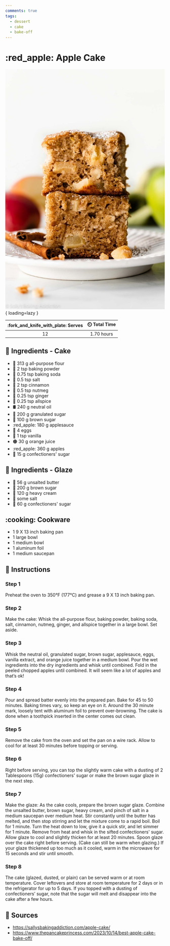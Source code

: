 ```yaml
---
comments: true
tags:
  - dessert
  - cake
  - bake-off
---
```

# :red_apple: Apple Cake

![Apple Cake][1]{ loading=lazy }

| :fork_and_knife_with_plate: Serves | :timer_clock: Total Time |
|:----------------------------------:|:-----------------------: |
| 12 | 1.70 hours |

## :salt: Ingredients - Cake

- :ear_of_rice: 313 g all-purpose flour
- :dash: 2 tsp baking powder
- :cup_with_straw: 0.75 tsp baking soda
- :salt: 0.5 tsp salt
- :custard: 2 tsp cinnamon
- :chestnut: 0.5 tsp nutmeg
- :sweet_potato: 0.25 tsp ginger
- :herb: 0.25 tsp allspice
- :oil_drum: 240 g neutral oil
- :candy: 200 g granulated sugar
- :maple_leaf: 100 g brown sugar
- :red_apple: 180 g applesauce
- :egg: 4 eggs
- :icecream: 1 tsp vanilla
- :orange_circle: 30 g orange juice
- :red_apple: 360 g apples
- :candy: 15 g confectioners' sugar

## :salt: Ingredients - Glaze

- :butter: 56 g unsalted butter
- :maple_leaf: 200 g brown sugar
- :icecream: 120 g heavy cream
- :salt: some salt
- :candy: 60 g confectioners' sugar

## :cooking: Cookware

- 1 9 X 13 inch baking pan
- 1 large bowl
- 1 medium bowl
- 1 aluminum foil
- 1 medium saucepan

## :pencil: Instructions

### Step 1

Preheat the oven to 350°F (177°C) and grease a 9 X 13 inch baking pan.

### Step 2

Make the cake: Whisk the all-purpose flour, baking powder, baking soda, salt, cinnamon, nutmeg, ginger, and allspice
together in a large bowl. Set aside.

### Step 3

Whisk the neutral oil, granulated sugar, brown sugar, applesauce, eggs, vanilla extract, and orange juice together in a
medium bowl. Pour the wet ingredients into the dry ingredients and whisk until combined. Fold in the peeled chopped
apples until combined. It will seem like a lot of apples and that’s ok!

### Step 4

Pour and spread batter evenly into the prepared pan. Bake for 45 to 50 minutes. Baking times vary, so keep an eye on it.
Around the 30 minute mark, loosely tent with aluminum foil to prevent over-browning. The cake is done when a toothpick
inserted in the center comes out clean.

### Step 5

Remove the cake from the oven and set the pan on a wire rack. Allow to cool for at least 30 minutes before topping or
serving.

### Step 6

Right before serving, you can top the slightly warm cake with a dusting of 2 Tablespoons (15g) confectioners' sugar or
make the brown sugar glaze in the next step.

### Step 7

Make the glaze: As the cake cools, prepare the brown sugar glaze. Combine the unsalted butter, brown sugar, heavy cream,
and pinch of salt in a medium saucepan over medium heat. Stir constantly until the butter has melted, and then stop
stirring and let the mixture come to a rapid boil. Boil for 1 minute. Turn the heat down to low, give it a quick stir,
and let simmer for 1 minute. Remove from heat and whisk in the sifted confectioners' sugar. Allow glaze to cool and
slightly thicken for at least 20 minutes. Spoon glaze over the cake right before serving. (Cake can still be warm when
glazing.) If your glaze thickened up too much as it cooled, warm in the microwave for 15 seconds and stir until smooth.

### Step 8

The cake (glazed, dusted, or plain) can be served warm or at room temperature. Cover leftovers and store at room
temperature for 2 days or in the refrigerator for up to 5 days. If you topped with a dusting of confectioners’ sugar,
note that the sugar will melt and disappear into the cake after a few hours.

## :link: Sources

- <https://sallysbakingaddiction.com/apple-cake/>
- <https://www.thepancakeprincess.com/2023/10/14/best-apple-cake-bake-off/>

[1]: <../../assets/images/apple-cake.jpg>

